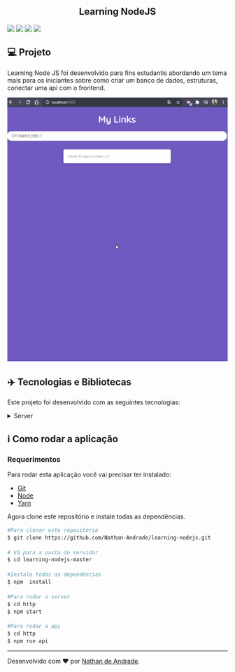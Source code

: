 <div align="center">
   <img src="https://www.opus-software.com.br/wp-content/uploads/2018/09/nodejs.jpg" alt="" width="300px"/>
</div>

<br />

<h2 align="center">
    Learning NodeJS 
</h2>

![](https://img.shields.io/github/languages/count/Nathan-Andrade/learning-nodejs?color=%23) ![](https://img.shields.io/github/languages/top/Nathan-Andrade/learning-nodejs?color=%23) ![](https://img.shields.io/github/repo-size/Nathan-Andrade/learning-nodejs?color=%23) ![](https://img.shields.io/github/last-commit/Nathan-Andrade/learning-nodejs?color=%23)


## :computer: Projeto
Learning Node JS foi desenvolvido para fins estudantis abordando um tema mais para os iniciantes sobre como criar um banco de dados, estruturas, conectar uma api com o frontend.


 <p align="center">
  <img src="https://github.com/Nathan-Andrade/learning-nodejs/blob/master/github/gifWeb.gif?raw=true" >
</p>

 ## :airplane: Tecnologias e Bibliotecas

Este projeto foi desenvolvido com as seguintes tecnologias:

<details>
  <summary>Server</summary>

-   [JavaScript](https://www.javascript.com/)
-   [Express](https://expressjs.com/pt-br/)
-   [Nodemon](https://www.npmjs.com/package/nodemon)
-   [VS Code](https://code.visualstudio.com/)

</details>

## :information_source: Como rodar a aplicação

### Requerimentos

Para rodar esta aplicação você vai precisar ter instalado:
* [Git](https://git-scm.com)
* [Node](https://nodejs.org/)
* [Yarn](https://yarnpkg.com/) 

Agora clone este repositório e instale todas as dependências.
```bash
#Para clonar este repositório
$ git clone https://github.com/Nathan-Andrade/learning-nodejs.git

# Vá para a pasta do servidor
$ cd learning-nodejs-master

#Instale todas as dependências
$ npm  install

#Para rodar o server
$ cd http
$ npm start

#Para rodar a api
$ cd http
$ npm run api

```

---

Desenvolvido com ❤️ por <a href="https://www.linkedin.com/in/nathan-a-1b9436124/">Nathan de Andrade</a>.
